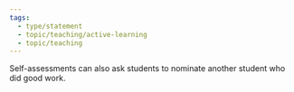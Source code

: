 ```yaml
---
tags:
  - type/statement
  - topic/teaching/active-learning
  - topic/teaching
---
```

Self-assessments can also ask students to nominate another student who did good work.